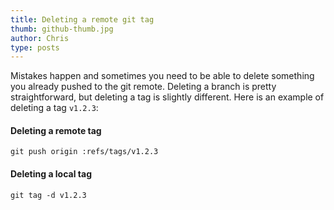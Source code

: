 ```yaml
---
title: Deleting a remote git tag
thumb: github-thumb.jpg
author: Chris
type: posts
---
```


Mistakes happen and sometimes you need to be able to delete something you already pushed to the git remote. Deleting a branch is pretty straightforward, but deleting a tag is slightly different. Here is an example of deleting a tag `v1.2.3`:

#### Deleting a remote tag

```
git push origin :refs/tags/v1.2.3
```

#### Deleting a local tag

```
git tag -d v1.2.3
```
